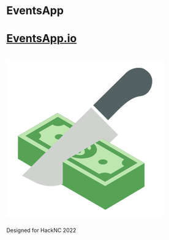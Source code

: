 # EventsApp
# [EventsApp.io](https://EventsApp.io)
# [![Logo](./images/logo.png)](https://EventsApp.io)

Designed for HackNC 2022
